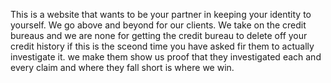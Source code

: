 This is a website that wants to be your partner in keeping your identity to yourself. We go above and beyond for our clients. We take on the credit bureaus and we are none for getting the credit bureau to delete off your credit history if this is the sceond time you have asked fir them to actually investigate it. we make them show us proof that they investigated each and every claim and where they fall short is where we win.

